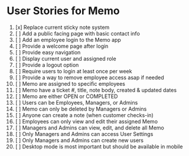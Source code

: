 # User Stories for Memo

1. [x] Replace current sticky note system
2. [ ] Add a public facing page with basic contact info 
3. [ ] Add an employee login to the Memo app 
4. [ ] Provide a welcome page after login 
5. [ ] Provide easy navigation
6. [ ] Display current user and assigned role 
7. [ ] Provide a logout option 
8. [ ] Require users to login at least once per week
9. [ ] Provide a way to remove employee access asap if needed 
10. [ ] Memo are assigned to specific employees 
11. [ ] Memo have a ticket #, title, note body, created & updated dates
12. [ ] Memo are either OPEN or COMPLETED 
13. [ ] Users can be Employees, Managers, or Admins 
14. [ ] Memo can only be deleted by Managers or Admins 
15. [ ] Anyone can create a note (when customer checks-in)
16. [ ] Employees can only view and edit their assigned Memo  
17. [ ] Managers and Admins can view, edit, and delete all Memo 
18. [ ] Only Managers and Admins can access User Settings 
19. [ ] Only Managers and Admins can create new users 
20. [ ] Desktop mode is most important but should be available in mobile 